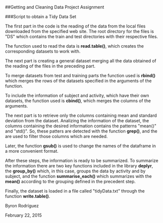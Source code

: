 ##Getting and Cleaning Data Project Assignment

###Script to obtain a Tidy Data Set


The first part in the code is the reading of the data from the local files downloaded from the specified web site. The root directory for the files is "DS" which contains the train and test directories with their respective files.

The function used to read the data is **read.table()**, which creates the corresponding datasets to work with.

The next part is creating a general dataset merging all the data obtained of the reading of the files in the preceding part. 

To merge datasets from test and training parts the function used is **rbind()** which merges the rows of the datasets specified in the arguments of the function.

To include the information of subject and activity, which have their own datasets, the function used is **cbind()**, which merges the columns of the arguments.

The next part is to retrieve only the columns containing mean and standard deviation from the dataset. Analizing the information of the dataset, the columns containing the desired information contains the patterns "mean()" and "std()". So, these patters are detected with the function **grep()**, and the are used to filter those columns which are needed.

Later, the function **gsub()** is used to change the names of the dataframe in a more convenient format.

After these steps, the information is ready to be summarized. To summarize the information there are two key functions included in the library **deplyr**, the **group_by()** which, in this case, groups the data by activity and by subject, and the function **summarise_each()** which summarizes with the **mean()** according to the grouping defined in the precedent step.

Finally, the dataset is loaded in a file called "tidyData.txt" through the function **write.table()**.



Byron Rodríguez

February 22, 2015